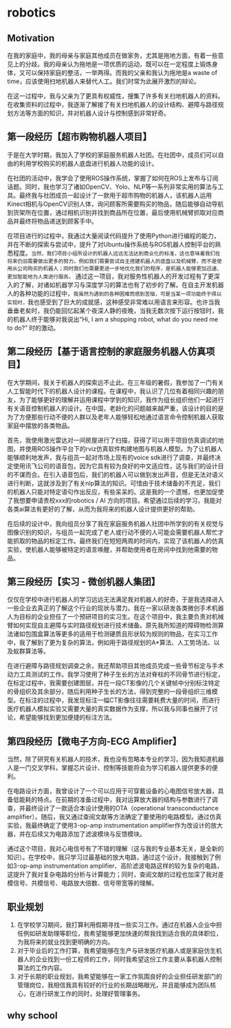 # robotics
## Motivation
在我的家庭中，我的母亲与家庭其他成员在做家务，尤其是拖地方面，有着一些意见上的分歧。我的母亲认为拖地是一项优质的运动，既可以在一定程度上锻炼身体，又可以保持家庭的整洁，一举两得。而我的父亲和我认为拖地是a waste of time，应该使用扫地机器人来替代人工。我们时常为此展开激烈的辩论。

在这一过程中，我与父亲为了更具有权威性，搜集了许多有关扫地机器人的资料。在收集资料的过程中，我逐渐了解接了有关扫地机器人的设计结构、避障与路径规划方法等方面的知识，并对机器人设计与控制感到非常好奇。

## 第一段经历【超市购物机器人项目】
于是在大学时期，我加入了学校的家庭服务机器人社团。在社团中，成员们可以自由的利用学校购买的机器人底盘进行机器人功能的设计。

在社团的活动中，我学会了使用ROS操作系统，掌握了如何在ROS上发布与订阅话题。同时，我也学习了诸如OpenCV、Yolo、NLP等一系列非常实用的算法与工具。最终我与社团成员一起设计了一款用于超市购物的机器人，该机器人运用Kinect相机与OpenCV识别人体，询问顾客所需要购买的物品，随后能够自动导航到货架所在位置，通过相机识别并找到商品所在位置，最后使用机械臂抓取对应商品并最终将物品递送到顾客手中。

在项目进行的过程中，我通过大量阅读代码提升了使用Python进行编程的能力，并在不断的探索与尝试中，提升了对Ubuntu操作系统与ROS机器人控制平台的熟悉程度。`当然，我们项目小组所设计的机器人远远无法达到商业化的标准，这也意味着我们在将来仍旧需要做出更多的努力，例如我们需要尝试自主搭建机器人的底盘以及机械臂，而不是使用从公司购买的机器人；同时我们也需要更进一步地优化我们的程序，是机器人能够更加迅速、更加智能地为人类进行服务。`
通过这一项目，我对服务性机器人的开发过程有了更深入的了解，对诸如机器学习与深度学习的算法也有了初步的了解。在自主开发机器人的各种功能的过程中，`我虽然为遇到的各种困难而感到苦恼，可是当某一项功能终于得以实现时，`我也感受到了巨大的成就感，这种感受非常难以用语言来形容。也许当我垂垂老矣时，我仍能回忆起某个夜深人静的夜晚，当我无数次按下运行按钮时，我的机器人终于能够对我说出“Hi, I am a shopping robot, what do you need me to do?” 时的激动。

## 第二段经历【基于语言控制的家庭服务机器人仿真项目】
在大学期间，我关于机器人的探索远不止此。在三年级的暑假，我参加了一门有关人工智能时代下的机器人设计的课程。在课程中，我认识了几位有着相同兴趣的朋友，为了能够更好的理解并运用课程中学到的知识，我作为组长组织他们一起进行有关语音控制机器人的设计。在中国，老龄化的问题越来越严重，该设计的目的是为了方便那些行动不便的人群以及老年人能够轻松地通过语言命令控制机器人获取家庭中摆放的各类物品。

首先，我使用激光雷达对一间房屋进行了扫描，获得了可以用于项目仿真调试的地图，并使用ROS操作平台下的rviz仿真软件构建地图与机器人模型。为了让机器人能够顺利地发声，我与组员一起对市场上现有的voice sdk进行了调查，并最终决定使用讯飞公司的语音包，因为它具有较为良好的中文适应性，这与我们的设计目的不谋而合。在引入语音包后，我们的机器人可以做到发出声音，但是无法对语义进行判断，这就涉及到了有关nlp算法的知识。可惜由于技术储备的不充足，我们的机器人只能对特定语句作出反应，有些呆呆的。这是我的一个遗憾，也更加促使了我想要申请贵校xxx的robotics / AI 方向的项目。希望通过后续的学习，我能对各类ai算法有更好的了解，从而为我将来的机器人设计提供更好的帮助。

在后续的设计中，我向组员分享了我在家庭服务机器人社团中所学到的有关视觉与图像识别的知识，与组员一起完成了老人或行动不便的人可能会需要机器人帮忙才能抓取的物品的标定工作。最终我们在短短两周的时间内，实现了该机器人的仿真实验，使机器人能够被特定的语言唤醒，并帮助使用者在房间中找到他需要的物品。

## 第三段经历【实习 - 微创机器人集团】
仅仅在学校中进行机器人的学习远远无法满足我对机器人的好奇，于是我选择进入一些企业去真正的了解这个行业的现状与潜力。我在一家以研发各类微创手术机器人为目标的企业担任了一个预研项目的实习生。在这个项目中，我主要负责对机械臂如何实现自主避障与实时路径规划进行技术储备。原先我所知道的障碍物检测算法诸如包围盒算法等更多的适用于检测硬质且形状较为规则的物品，在实习工作中，我了解到了更为复杂的算法，例如用于路径规划的A*算法、人工势场法、以及蚁群算法等。

在进行避障与路径规划调查之余，我还帮助项目其他成员完成一些骨节标定与手术动力工具测试的工作。我学习使用了种子生长的方法对脊柱的不同骨节进行标定，在标定过程中，我需要创建图层，并在一段CT影像的几个关键帧中分别标注特定的骨组织及其余部分，随后利用种子生长的方法，得到完整的一段骨组织三维模型。在标注的过程中，我发现标注一幅CT影像往往需要耗费大量的时间，而进行医疗机器人模拟实验又需要大量的真实数据作为支撑，所以我与同事也展开了讨论，希望能够找到更加便捷的标注方法。

## 第四段经历【微电子方向-ECG Amplifier】
当然，除了研究有关机器人的技术，我也没有忽略本专业的学习，因为我知道机器人是一门交叉学科，掌握芯片设计、控制等技能将会为学习机器人提供更多的便利。

在电路设计方面，我曾设计了一个可以应用于可穿戴设备的心电图信号放大器，具备低能耗的特点。在前期的准备过程中，我对运算放大器的结构与参数进行了调查，并最终设计了一款适合本设计使用的OTA（operational transconductance amplifier）。随后，我又通过查阅文献等方法确定了要使用的电路模型。通过仿真实验，我最终确定了使用3-op-amp instrumentation amplifier作为改设计的放大器，并在后续又为电路添加了滤波模块与反馈模块。

通过这个项目，我对心电信号有了不错的理解（这与我的专业基本无关，是全新的知识）。在学校中，我只学习过最基础的放大电路，通过这个设计，我接触到了例如3-op-amp instrumentation amplifier、高阶滤波电路这样的较为复杂的电路，这提升了我对复杂电路的分析与计算能力；同时，查阅文献的过程也加深了我对差模信号、共模信号、电路放大倍数、信号带宽等的理解。

## 职业规划

 1. 在学校学习期间，我打算利用假期寻找一些实习工作。通过在机器人企业中担任例如研发助理等职位，我希望能够更加快速的帮我找到适合我的具体职位，为我将来的就业找到更明确的方向。
 2. 对于毕业后的工作打算，我希望能够在生产与研发医疗机器人或是家庭仿生机器人的企业找到一份工程师的工作，同时我希望这份工作主要从事机器人控制算法的工作内容。
 3. 对于长期的职业规划，我希望能够在一家工作氛围良好的企业担任研发部门的管理岗位，我相信我具有较好的行业的长期战略眼光，并且能够成为团队核心，在进行研发工作的同时，处理好管理事务。

## why school
<!--stackedit_data:
eyJoaXN0b3J5IjpbMTg5OTg2MDA3XX0=
-->